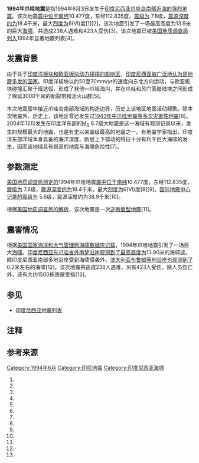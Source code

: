 **1994年爪哇地震**是指1994年6月3日发生于[印度尼西亚](../Page/印度尼西亚.md "wikilink")[爪哇岛南部近海的强烈](../Page/爪哇岛.md "wikilink")[地震](../Page/地震.md "wikilink")。该次地震[震中位于南纬](https://zh.wikipedia.org/wiki/震中 "wikilink")10.477度，东经112.835度，[震级为](https://zh.wikipedia.org/wiki/震级 "wikilink")
7.8级，[震源深度约为](https://zh.wikipedia.org/wiki/震源深度 "wikilink")18.4千米，最大[烈度为](https://zh.wikipedia.org/wiki/麦加利地震烈度 "wikilink")6(VI)度\[1\]\[2\]。该次地震引发了一场最高高度为13.9米的巨大[海啸](../Page/海啸.md "wikilink")，共造成238人遇难和423人受伤\[3\]。该次地震已被[美国地质调查局列入](https://zh.wikipedia.org/wiki/美国地质调查局 "wikilink")1994年显著地震列表\[4\]。

## 发震背景

由于处于[印度洋板块和](https://zh.wikipedia.org/wiki/印度洋板块 "wikilink")[欧亚板块动力碰撞的影响区](https://zh.wikipedia.org/wiki/欧亚板块 "wikilink")，[印度尼西亚被广泛地认为是地震多发的国家](../Page/印度尼西亚.md "wikilink")。印度洋板块以约50至70mm/yr的速度向东北方向运动，与欧亚板块碰撞汇聚于班达弧，形成了巽他—爪哇海沟，并在爪哇和苏门答腊陆块之间形成了绵延3000千米的断裂带和活火山群\[5\]。

本次地震震中接近爪哇岛南部海域的构造边界，历史上该地区地震活动频繁。除本次地震外，历史上，该地区曾还发生过[1943年中爪哇地震等多次灾害性地震](../Page/1943年中爪哇地震.md "wikilink")\[6\]。2004年12月发生在印度洋东部的[M<sub>S</sub>](../Page/面波震级.md "wikilink")
8.7级大地震是这一海域有观测记录以来，发生的规模最大的地震，也是有史以来震级最高的地震之一。有地震学家指出，印度洋东部洋域本身具备的海洋深度、断层上下错动的特征十分有利于巨大海啸的发生，因而该地域具有很高的地震与海啸危险性\[7\]。

## 参数测定

[美国地质调查局测定的](https://zh.wikipedia.org/wiki/美国地质调查局 "wikilink")1994年爪哇地震[震中位于南纬](https://zh.wikipedia.org/wiki/震中 "wikilink")10.477度，东经112.835度，[震级为](https://zh.wikipedia.org/wiki/震级 "wikilink")
7.8级，[震源深度约为](https://zh.wikipedia.org/wiki/震源深度 "wikilink")18.4千米，最大[烈度为](https://zh.wikipedia.org/wiki/麦加利地震烈度 "wikilink")6(VI)度\[8\]\[9\]。[国际地震中心记录的震级为](../Page/国际地震中心.md "wikilink")
5.6级，震源深度约为38.9千米\[10\]。

根据[美国地质调查局的解析](https://zh.wikipedia.org/wiki/美国地质调查局 "wikilink")，该次地震是一次[逆断层型地震](https://zh.wikipedia.org/wiki/逆断层 "wikilink")\[11\]。

## 震害情况

根据[美国国家海洋和大气管理局海啸数据库记载](../Page/美国国家海洋和大气管理局.md "wikilink")，1994年爪哇地震引发了一场巨大[海啸](../Page/海啸.md "wikilink")。[印度尼西亚](../Page/印度尼西亚.md "wikilink")[东爪哇省](../Page/东爪哇省.md "wikilink")[外南梦沿岸观测到了最高高度为](../Page/外南梦.md "wikilink")13.90米的海啸波。除印度尼西亚南部多地沿岸受到海啸侵袭外，[澳大利亚](../Page/澳大利亚.md "wikilink")[布鲁姆等地沿岸也观测到了](../Page/布鲁姆_\(西澳大利亚\).md "wikilink")0.2米左右的海啸\[12\]。该次地震共造成238人遇难，另有423人受伤。除人员伤亡外，还有大约1500栋房屋受损\[13\]。

## 参见

  - [印度尼西亚地震列表](https://zh.wikipedia.org/wiki/印度尼西亚地震列表 "wikilink")

## 注释

<references group="註" />

## 参考来源

[Category:1994年6月](https://zh.wikipedia.org/wiki/Category:1994年6月 "wikilink")
[Category:印尼地震](https://zh.wikipedia.org/wiki/Category:印尼地震 "wikilink")
[Category:印度尼西亚海啸](https://zh.wikipedia.org/wiki/Category:印度尼西亚海啸 "wikilink")

1.
2.
3.
4.

5.

6.
7.

8.
9.
10.

11.

12.

13.